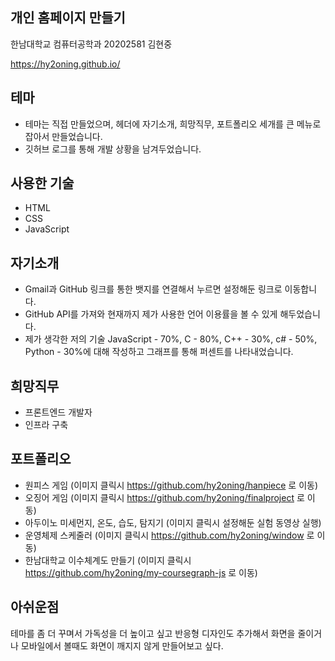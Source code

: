 ## 개인 홈페이지 만들기
한남대학교 컴퓨터공학과 20202581 김현중

https://hy2oning.github.io/

## 테마
* 테마는 직접 만들었으며, 헤더에 자기소개, 희망직무, 포트폴리오 세개를 큰 메뉴로 잡아서 만들었습니다.
* 깃허브 로그를 통해 개발 상황을 남겨두었습니다.

## 사용한 기술
* HTML
* CSS
* JavaScript

## 자기소개
* Gmail과 GitHub 링크를 통한 뱃지를 연결해서 누르면 설정해둔 링크로 이동합니다.
* GitHub API를 가져와 현재까지 제가 사용한 언어 이용률을 볼 수 있게 해두었습니다.
* 제가 생각한 저의 기술 JavaScript - 70%, C - 80%, C++ - 30%, c# - 50%, Python - 30%에 대해 작성하고 그래프를 통해 퍼센트를 나타내었습니다.

## 희망직무
* 프론트엔드 개발자
* 인프라 구축

## 포트폴리오
* 원피스 게임 (이미지 클릭시 https://github.com/hy2oning/hanpiece 로 이동)
* 오징어 게임 (이미지 클릭시 https://github.com/hy2oning/finalproject 로 이동)
* 아두이노 미세먼지, 온도, 습도, 탐지기 (이미지 클릭시 설정해둔 실험 동영상 실행)
* 운영체제 스케줄러 (이미지 클릭시 https://github.com/hy2oning/window 로 이동)
* 한남대학교 이수체계도 만들기 (이미지 클릭시 https://github.com/hy2oning/my-coursegraph-js 로 이동)

## 아쉬운점
테마를 좀 더 꾸며서 가독성을 더 높이고 싶고 반응형 디자인도 추가해서 화면을 줄이거나 모바일에서 볼때도 화면이 깨지지 않게 만들어보고 싶다.


